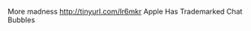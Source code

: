 <!--
id: 178662426
link: http://kevinisom.info/post/178662426/more-madness-http-tinyurl-com-lr6mkr-apple-has
slug: more-madness-http-tinyurl-com-lr6mkr-apple-has
date: Thu Sep 03 2009 20:41:57 GMT+1200 (NZST)
raw: {"blog_name":"kevinisom","id":178662426,"post_url":"http://kevinisom.info/post/178662426/more-madness-http-tinyurl-com-lr6mkr-apple-has","slug":"more-madness-http-tinyurl-com-lr6mkr-apple-has","type":"text","date":"2009-09-03 08:41:57 GMT","timestamp":1251967317,"state":"published","format":"html","reblog_key":"mA0fgtFP","tags":[],"short_url":"http://tmblr.co/Zw68YyAfYmQ","highlighted":[],"feed_item":"http://twitter.com/kev_nz/statuses/3725141386","from_feed_id":"650289","note_count":0,"title":null,"body":"<p>More madness <a href=\"http://tinyurl.com/lr6mkr\" target=\"_blank\">http://tinyurl.com/lr6mkr</a> Apple Has Trademarked Chat Bubbles</p>"}
publish: 2009-09-03
tags: 
title: null
-->


More madness <http://tinyurl.com/lr6mkr> Apple Has Trademarked Chat
Bubbles


